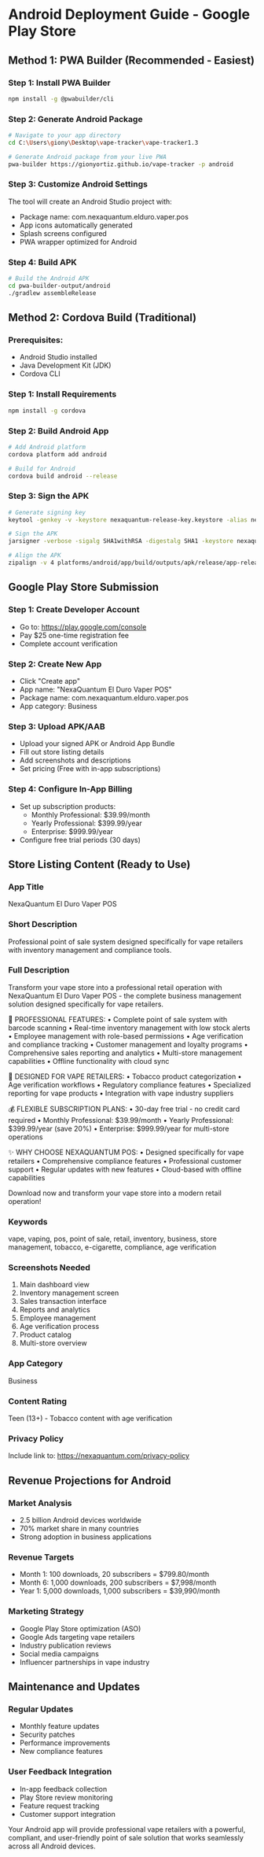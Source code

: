 # Android Deployment Guide - Google Play Store

## Method 1: PWA Builder (Recommended - Easiest)

### Step 1: Install PWA Builder
```bash
npm install -g @pwabuilder/cli
```

### Step 2: Generate Android Package
```bash
# Navigate to your app directory
cd C:\Users\giony\Desktop\vape-tracker\vape-tracker1.3

# Generate Android package from your live PWA
pwa-builder https://gionyortiz.github.io/vape-tracker -p android
```

### Step 3: Customize Android Settings
The tool will create an Android Studio project with:
- Package name: com.nexaquantum.elduro.vaper.pos
- App icons automatically generated
- Splash screens configured
- PWA wrapper optimized for Android

### Step 4: Build APK
```bash
# Build the Android APK
cd pwa-builder-output/android
./gradlew assembleRelease
```

## Method 2: Cordova Build (Traditional)

### Prerequisites:
- Android Studio installed
- Java Development Kit (JDK)
- Cordova CLI

### Step 1: Install Requirements
```bash
npm install -g cordova
```

### Step 2: Build Android App
```bash
# Add Android platform
cordova platform add android

# Build for Android
cordova build android --release
```

### Step 3: Sign the APK
```bash
# Generate signing key
keytool -genkey -v -keystore nexaquantum-release-key.keystore -alias nexaquantum -keyalg RSA -keysize 2048 -validity 10000

# Sign the APK
jarsigner -verbose -sigalg SHA1withRSA -digestalg SHA1 -keystore nexaquantum-release-key.keystore platforms/android/app/build/outputs/apk/release/app-release-unsigned.apk nexaquantum

# Align the APK
zipalign -v 4 platforms/android/app/build/outputs/apk/release/app-release-unsigned.apk NexaQuantum-El-Duro-Vaper-POS.apk
```

## Google Play Store Submission

### Step 1: Create Developer Account
- Go to: https://play.google.com/console
- Pay $25 one-time registration fee
- Complete account verification

### Step 2: Create New App
- Click "Create app"
- App name: "NexaQuantum El Duro Vaper POS"
- Package name: com.nexaquantum.elduro.vaper.pos
- App category: Business

### Step 3: Upload APK/AAB
- Upload your signed APK or Android App Bundle
- Fill out store listing details
- Add screenshots and descriptions
- Set pricing (Free with in-app subscriptions)

### Step 4: Configure In-App Billing
- Set up subscription products:
  - Monthly Professional: $39.99/month
  - Yearly Professional: $399.99/year
  - Enterprise: $999.99/year
- Configure free trial periods (30 days)

## Store Listing Content (Ready to Use)

### App Title
NexaQuantum El Duro Vaper POS

### Short Description
Professional point of sale system designed specifically for vape retailers with inventory management and compliance tools.

### Full Description
Transform your vape store into a professional retail operation with NexaQuantum El Duro Vaper POS - the complete business management solution designed specifically for vape retailers.

🚀 PROFESSIONAL FEATURES:
• Complete point of sale system with barcode scanning
• Real-time inventory management with low stock alerts
• Employee management with role-based permissions
• Age verification and compliance tracking
• Customer management and loyalty programs
• Comprehensive sales reporting and analytics
• Multi-store management capabilities
• Offline functionality with cloud sync

💼 DESIGNED FOR VAPE RETAILERS:
• Tobacco product categorization
• Age verification workflows
• Regulatory compliance features
• Specialized reporting for vape products
• Integration with vape industry suppliers

💰 FLEXIBLE SUBSCRIPTION PLANS:
• 30-day free trial - no credit card required
• Monthly Professional: $39.99/month
• Yearly Professional: $399.99/year (save 20%)
• Enterprise: $999.99/year for multi-store operations

✨ WHY CHOOSE NEXAQUANTUM POS:
• Designed specifically for vape retailers
• Comprehensive compliance features
• Professional customer support
• Regular updates with new features
• Cloud-based with offline capabilities

Download now and transform your vape store into a modern retail operation!

### Keywords
vape, vaping, pos, point of sale, retail, inventory, business, store management, tobacco, e-cigarette, compliance, age verification

### Screenshots Needed
1. Main dashboard view
2. Inventory management screen
3. Sales transaction interface
4. Reports and analytics
5. Employee management
6. Age verification process
7. Product catalog
8. Multi-store overview

### App Category
Business

### Content Rating
Teen (13+) - Tobacco content with age verification

### Privacy Policy
Include link to: https://nexaquantum.com/privacy-policy

## Revenue Projections for Android

### Market Analysis
- 2.5 billion Android devices worldwide
- 70% market share in many countries
- Strong adoption in business applications

### Revenue Targets
- Month 1: 100 downloads, 20 subscribers = $799.80/month
- Month 6: 1,000 downloads, 200 subscribers = $7,998/month  
- Year 1: 5,000 downloads, 1,000 subscribers = $39,990/month

### Marketing Strategy
- Google Play Store optimization (ASO)
- Google Ads targeting vape retailers
- Industry publication reviews
- Social media campaigns
- Influencer partnerships in vape industry

## Maintenance and Updates

### Regular Updates
- Monthly feature updates
- Security patches
- Performance improvements
- New compliance features

### User Feedback Integration
- In-app feedback collection
- Play Store review monitoring
- Feature request tracking
- Customer support integration

Your Android app will provide professional vape retailers with a powerful, compliant, and user-friendly point of sale solution that works seamlessly across all Android devices.